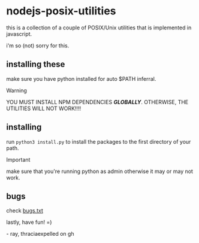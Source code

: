 # nodejs-posix-utilities
this is a collection of a couple of POSIX/Unix
utilities that is implemented in javascript.

i'm so (not) sorry for this.

## installing these
make sure you have python installed for auto
$PATH inferral.

> [!WARNING]
> YOU MUST INSTALL NPM DEPENDENCIES ***GLOBALLY***.
> OTHERWISE, THE UTILITIES WILL NOT WORK!!!!

## installing
run `python3 install.py` to install the packages to the first directory of your path.

> [!IMPORTANT]
> make sure that you're running python as admin otherwise it may or may not work.

## bugs
check [bugs.txt](BUGS.txt)

lastly, have fun! =)

\- ray, thraciaexpelled on gh
